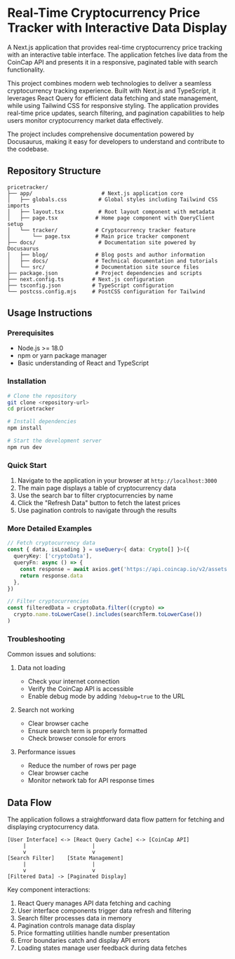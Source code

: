 # Real-Time Cryptocurrency Price Tracker with Interactive Data Display

A Next.js application that provides real-time cryptocurrency price tracking with an interactive table interface. The application fetches live data from the CoinCap API and presents it in a responsive, paginated table with search functionality.

This project combines modern web technologies to deliver a seamless cryptocurrency tracking experience. Built with Next.js and TypeScript, it leverages React Query for efficient data fetching and state management, while using Tailwind CSS for responsive styling. The application provides real-time price updates, search filtering, and pagination capabilities to help users monitor cryptocurrency market data effectively.

The project includes comprehensive documentation powered by Docusaurus, making it easy for developers to understand and contribute to the codebase.

## Repository Structure
```
pricetracker/
├── app/                      # Next.js application core
│   ├── globals.css          # Global styles including Tailwind CSS imports
│   ├── layout.tsx           # Root layout component with metadata
│   ├── page.tsx            # Home page component with QueryClient setup
│   └── tracker/            # Cryptocurrency tracker feature
│       └── page.tsx        # Main price tracker component
├── docs/                    # Documentation site powered by Docusaurus
│   ├── blog/               # Blog posts and author information
│   ├── docs/               # Technical documentation and tutorials
│   └── src/                # Documentation site source files
├── package.json            # Project dependencies and scripts
├── next.config.ts         # Next.js configuration
├── tsconfig.json          # TypeScript configuration
└── postcss.config.mjs     # PostCSS configuration for Tailwind
```

## Usage Instructions
### Prerequisites
- Node.js >= 18.0
- npm or yarn package manager
- Basic understanding of React and TypeScript

### Installation
```bash
# Clone the repository
git clone <repository-url>
cd pricetracker

# Install dependencies
npm install

# Start the development server
npm run dev
```

### Quick Start
1. Navigate to the application in your browser at `http://localhost:3000`
2. The main page displays a table of cryptocurrency data
3. Use the search bar to filter cryptocurrencies by name
4. Click the "Refresh Data" button to fetch the latest prices
5. Use pagination controls to navigate through the results

### More Detailed Examples
```typescript
// Fetch cryptocurrency data
const { data, isLoading } = useQuery<{ data: Crypto[] }>({
  queryKey: ['cryptoData'],
  queryFn: async () => {
    const response = await axios.get('https://api.coincap.io/v2/assets')
    return response.data
  },
})

// Filter cryptocurrencies
const filteredData = cryptoData.filter((crypto) =>
  crypto.name.toLowerCase().includes(searchTerm.toLowerCase())
)
```

### Troubleshooting
Common issues and solutions:

1. Data not loading
   - Check your internet connection
   - Verify the CoinCap API is accessible
   - Enable debug mode by adding `?debug=true` to the URL

2. Search not working
   - Clear browser cache
   - Ensure search term is properly formatted
   - Check browser console for errors

3. Performance issues
   - Reduce the number of rows per page
   - Clear browser cache
   - Monitor network tab for API response times

## Data Flow
The application follows a straightforward data flow pattern for fetching and displaying cryptocurrency data.

```ascii
[User Interface] <-> [React Query Cache] <-> [CoinCap API]
     |                     |
     v                     v
[Search Filter]    [State Management]
     |                     |
     v                     v
[Filtered Data] -> [Paginated Display]
```

Key component interactions:
1. React Query manages API data fetching and caching
2. User interface components trigger data refresh and filtering
3. Search filter processes data in memory
4. Pagination controls manage data display
5. Price formatting utilities handle number presentation
6. Error boundaries catch and display API errors
7. Loading states manage user feedback during data fetches
